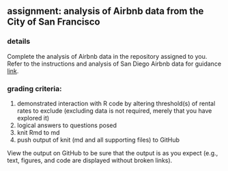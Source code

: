 ## assignment: analysis of Airbnb data from the City of San Francisco

### details

Complete the analysis of Airbnb data in the repository assigned to you. Refer to
the instructions and analysis of San Diego Airbnb data for guidance
[link](https://github.com/SOS598-RDM/airbnb-san-diego).

### grading criteria:

1. demonstrated interaction with R code by altering threshold(s) of rental rates
to exclude (excluding data is not required, merely that you have explored it)
2. logical answers to questions posed
3. knit Rmd to md
4. push output of knit (md and all supporting files) to GitHub

View the output on GitHub to be sure that the output is as you expect
(e.g., text, figures, and code are displayed without broken links).